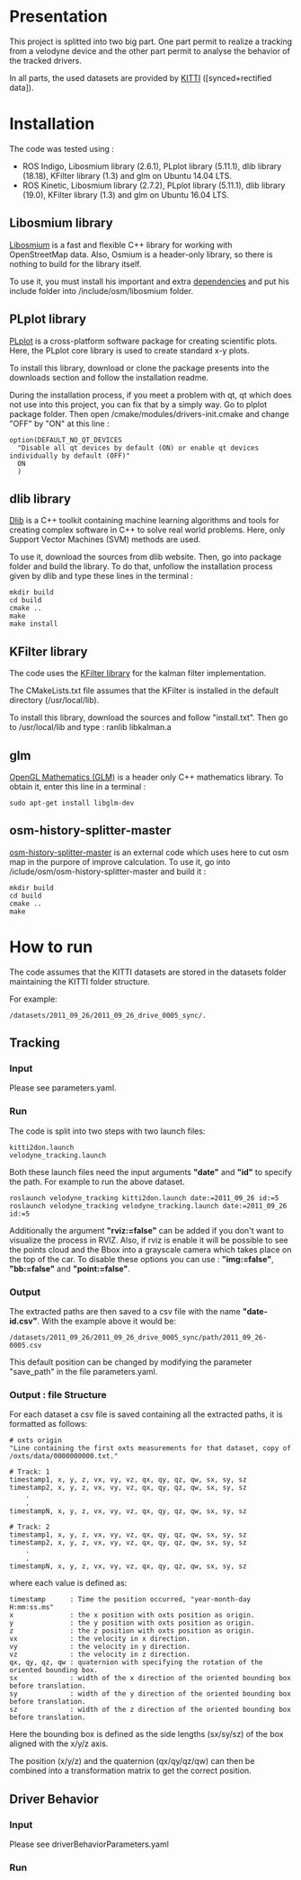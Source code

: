 # Presentation

This project is splitted into two big part. One part permit to realize a tracking from a velodyne device and the other part permit to analyse the behavior of the tracked drivers.

In all parts, the used datasets are provided by [KITTI](http://www.cvlibs.net/datasets/kitti/) ([synced+rectified data]).

# Installation

The code was tested using : 


* ROS Indigo, Libosmium library (2.6.1), PLplot library (5.11.1), dlib library (18.18), KFilter library (1.3) and glm on Ubuntu 14.04 LTS.
* ROS Kinetic, Libosmium library (2.7.2), PLplot library (5.11.1), dlib library (19.0), KFilter library (1.3) and glm on Ubuntu 16.04 LTS.

## Libosmium library

[Libosmium](http://osmcode.org/libosmium/) is a fast and flexible C++ library for working with OpenStreetMap data. Also, Osmium is a header-only library, so there is nothing to build for the library itself.

To use it, you must install his important and extra [dependencies](https://github.com/osmcode/libosmium/wiki/Libosmium-dependencies) and put his include folder into /include/osm/libosmium folder.

## PLplot library

[PLplot](http://plplot.sourceforge.net) is a cross-platform software package for creating scientific plots. Here, the PLplot core library is used to create standard x-y plots.

To install this library, download or clone the package presents into the downloads section and follow the installation readme.

During the installation process, if you meet a problem with qt, qt which does not use into this project, you can fix that by a simply way. Go to plplot package folder. Then open /cmake/modules/drivers-init.cmake and change "OFF" by "ON" at this line : 

    option(DEFAULT_NO_QT_DEVICES
      "Disable all qt devices by default (ON) or enable qt devices individually by default (OFF)"
      ON
      ) 

## dlib library

[Dlib](http://dlib.net) is a C++ toolkit containing machine learning algorithms and tools for creating complex software in C++ to solve real world problems. Here, only Support Vector Machines (SVM) methods are used.

To use it, download the sources from dlib website. Then, go into package folder and build the library. To do that, unfollow the installation process given by dlib and type these lines in the terminal :
    
    mkdir build
    cd build
    cmake ..
    make
    make install

## KFilter library

The code uses the [KFilter library](http://kalman.sourceforge.net/) for the kalman filter implementation.

The CMakeLists.txt file assumes that the KFilter is installed in
the default directory (/usr/local/lib).

To install this library, download the sources and follow "install.txt". Then go to /usr/local/lib and type :
    ranlib libkalman.a

## glm

[OpenGL Mathematics (GLM)](http://glm.g-truc.net/0.9.7/index.html) is a header only C++ mathematics library. To obtain it, enter this line in a terminal :
    
    sudo apt-get install libglm-dev

## osm-history-splitter-master

[osm-history-splitter-master](https://github.com/MaZderMind/osm-history-splitter) is an external code which uses here to cut osm map in the purpore of improve calculation. To use it, go into /iclude/osm/osm-history-splitter-master and build it :

    mkdir build
    cd build
    cmake ..
    make

# How to run

The code assumes that the KITTI datasets are stored in the datasets folder
maintaining the KITTI folder structure.

For example:

    /datasets/2011_09_26/2011_09_26_drive_0005_sync/.

## Tracking

### Input

Please see parameters.yaml.

### Run

The code is split into two steps with two launch files:

    kitti2don.launch
    velodyne_tracking.launch

Both these launch files need the input arguments **"date"** and **"id"** to specify the path.
For example to run the above dataset.

    roslaunch velodyne_tracking kitti2don.launch date:=2011_09_26 id:=5
    roslaunch velodyne_tracking velodyne_tracking.launch date:=2011_09_26 id:=5

Additionally the argument **"rviz:=false"** can be added if you don't want to visualize the process in RVIZ. Also, if rviz is enable it will be possible to see the points cloud and the Bbox into a grayscale camera which takes place on the top of the car. To disable these options you can use : **"img:=false"**, **"bb:=false"** and **"point:=false"**.

### Output

The extracted paths are then saved to a csv file with the name **"date-id.csv"**.
With the example above it would be:

    /datasets/2011_09_26/2011_09_26_drive_0005_sync/path/2011_09_26-0005.csv

This default position can be changed by modifying the parameter "save_path"
in the file parameters.yaml.

### Output : file Structure

For each dataset a csv file is saved containing all the extracted paths, it is formatted as follows:

    # oxts origin
    "Line containing the first oxts measurements for that dataset, copy of /oxts/data/0000000000.txt."

    # Track: 1
    timestamp1, x, y, z, vx, vy, vz, qx, qy, qz, qw, sx, sy, sz
    timestamp2, x, y, z, vx, vy, vz, qx, qy, qz, qw, sx, sy, sz
        .
        .
    timestampN, x, y, z, vx, vy, vz, qx, qy, qz, qw, sx, sy, sz

    # Track: 2
    timestamp1, x, y, z, vx, vy, vz, qx, qy, qz, qw, sx, sy, sz
    timestamp2, x, y, z, vx, vy, vz, qx, qy, qz, qw, sx, sy, sz
        .
        .
    timestampN, x, y, z, vx, vy, vz, qx, qy, qz, qw, sx, sy, sz

where each value is defined as:

    timestamp      : Time the position occurred, "year-month-day H:mm:ss.ms"
    x              : the x position with oxts position as origin.
    y              : the y position with oxts position as origin.
    z              : the z position with oxts position as origin.
    vx             : the velocity in x direction.
    vy             : the velocity in y direction.
    vz             : the velocity in z direction.
    qx, qy, qz, qw : quaternion with specifying the rotation of the oriented bounding box.
    sx             : width of the x direction of the oriented bounding box before translation.
    sy             : width of the y direction of the oriented bounding box before translation.
    sz             : width of the z direction of the oriented bounding box before translation.

Here the bounding box is defined as the side lengths (sx/sy/sz) of the box aligned with the x/y/z axis.

The position (x/y/z) and the quaternion (qx/qy/qz/qw)  can then be combined into a transformation matrix to
get the correct position.

## Driver Behavior

### Input

Please see driverBehaviorParameters.yaml

### Run
